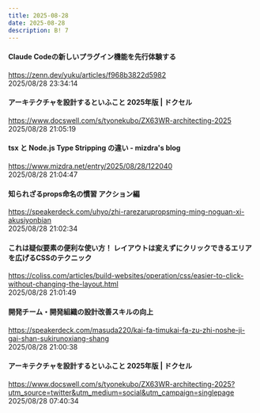 ```yaml
---
title: 2025-08-28
date: 2025-08-28
description: B! 7
---
```


#### Claude Codeの新しいプラグイン機能を先行体験する
https://zenn.dev/yuku/articles/f968b3822d5982<br>
2025/08/28 23:34:14<br>


#### アーキテクチャを設計するといふこと 2025年版 | ドクセル
https://www.docswell.com/s/tyonekubo/ZX63WR-architecting-2025<br>
2025/08/28 21:05:19<br>


#### tsx と Node.js Type Stripping の違い - mizdra's blog
https://www.mizdra.net/entry/2025/08/28/122040<br>
2025/08/28 21:04:47<br>


#### 知られざるprops命名の慣習 アクション編
https://speakerdeck.com/uhyo/zhi-rarezarupropsming-ming-noguan-xi-akusiyonbian<br>
2025/08/28 21:02:34<br>


#### これは疑似要素の便利な使い方！ レイアウトは変えずにクリックできるエリアを広げるCSSのテクニック
https://coliss.com/articles/build-websites/operation/css/easier-to-click-without-changing-the-layout.html<br>
2025/08/28 21:01:49<br>


#### 開発チーム・開発組織の設計改善スキルの向上
https://speakerdeck.com/masuda220/kai-fa-timukai-fa-zu-zhi-noshe-ji-gai-shan-sukirunoxiang-shang<br>
2025/08/28 21:00:38<br>


#### アーキテクチャを設計するといふこと 2025年版 | ドクセル
https://www.docswell.com/s/tyonekubo/ZX63WR-architecting-2025?utm_source=twitter&utm_medium=social&utm_campaign=singlepage<br>
2025/08/28 07:40:34<br>


